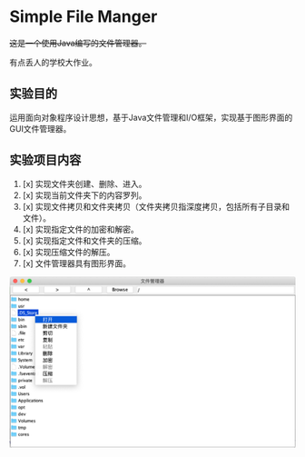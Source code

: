 # Simple File Manger

~~这是一个使用Java编写的文件管理器。~~

有点丢人的学校大作业。

## 实验目的
运用面向对象程序设计思想，基于Java文件管理和I/O框架，实现基于图形界面的GUI文件管理器。

## 实验项目内容
1. [x] 实现文件夹创建、删除、进入。
2. [x] 实现当前文件夹下的内容罗列。
3. [x] 实现文件拷贝和文件夹拷贝（文件夹拷贝指深度拷贝，包括所有子目录和文件）。
4. [x] 实现指定文件的加密和解密。
5. [x] 实现指定文件和文件夹的压缩。
6. [x] 实现压缩文件的解压。
7. [x] 文件管理器具有图形界面。

![example](example.png)

